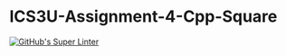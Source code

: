 # ICS3U-Assignment-4-Cpp-Square

[![GitHub's Super Linter](https://github.com/lily-liu-17/ICS3U-Assignment-4-Cpp-Square/workflows/GitHub's%20Super%20Linter/badge.svg)](https://github.com/lily-liu-17/ICS3U-Assignment-4-Cpp-Square/actions)
